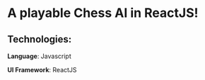 # A playable Chess AI in ReactJS!
## Technologies:
<b>Language</b>: Javascript

<b>UI Framework</b>: ReactJS
